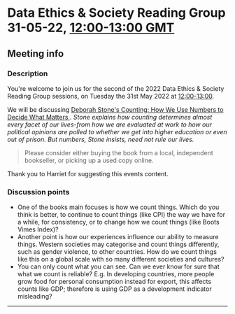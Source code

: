 # Data Ethics & Society Reading Group 31-05-22, [12:00-13:00 GMT](https://www.timeanddate.com/countdown/generic?p0=136&iso=20220215T12&msg=Data%20Ethics%20and%20Society%20Reading%20Group%3a%20Hello%20World)

## Meeting info

### Description

You're welcome to join us for the second of the 2022 Data Ethics & Society Reading Group sessions, on Tuesday the 31st May 2022 at [12:00-13:00](https://www.timeanddate.com/countdown/generic?iso=20220531T12&p0=298&msg=Data+Ethics+and+Society+Reading+Group%3A+Counting%3A+How+We+Use+Numbers+to+Decide+What+Matters&ud=1&font=serif).

We will be discussing [Deborah Stone's Counting: How We Use Numbers to Decide What Matters
](https://www.goodreads.com/book/show/50489326-counting). _Stone explains how counting determines almost every facet of our lives-from how we are evaluated at work to how our political opinions are polled to whether we get into higher education or even out of prison. But numbers, Stone insists, need not rule our lives._

> Please consider either buying the book from a local, independent bookseller, or picking up a used copy online.

Thank you to Harriet for suggesting this events content.

### Discussion points

- One of the books main focuses is how we count things. Which do you think is better, to continue to count things (like CPI) the way we have for a while, for consistency, or to change how we count things (like Boots Vimes Index)?
- Another point is how our experiences influence our ability to measure things. Western societies may categorise and count things differently, such as gender violence, to other countries. How do we count things like this on a global scale with so many different societies and cultures?
- You can only count what you can see. Can we ever know for sure that what we count is reliable? E.g. In developing countries, more people grow food for personal consumption instead for export, this affects counts like GDP; therefore is using GDP as a development indicator misleading?

---

<!--

## Meeting notes

### Who came
Number of people: 17

### What did we think?
Notes here!
Shall we email the author? If so, who'll send the email?

-->
